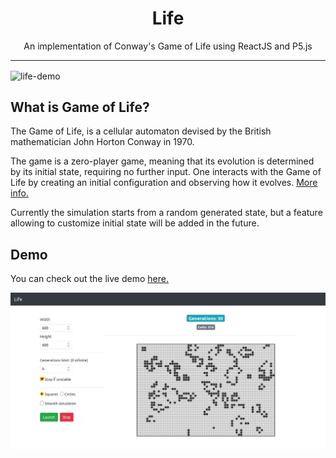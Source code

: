 <h1 align="center">Life</h1>

<p align="center">
    An implementation of Conway's Game of Life using ReactJS and P5.js
</p>

<hr/>

<img align="center" src="resources/demo.gif" alt="life-demo">


## What is Game of Life?

The Game of Life, is a cellular automaton devised by the British mathematician John Horton Conway in 1970.

The game is a zero-player game, meaning that its evolution is determined by its initial state, requiring no further input. One interacts with the Game of Life by creating an initial configuration and observing how it evolves. [More info.](https://en.wikipedia.org/wiki/Conway%27s_Game_of_Life)

Currently the simulation starts from a random generated state, but a feature allowing to customize initial state will be added in the future.

## Demo

<p>You can check out the live demo <a href="https://adxl.github.io/life/" target="_blank">here.</a></p>

<img src="resources/ls-1.png" alt="life-screenshot">
